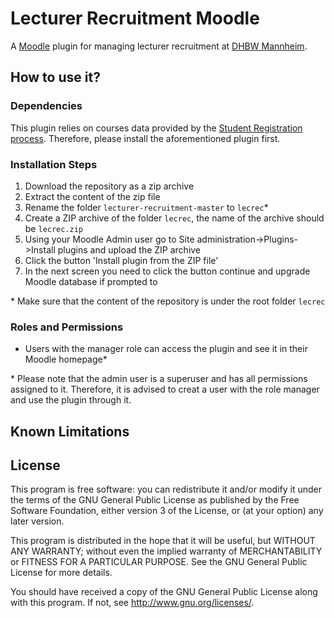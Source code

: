 # Lecturer Recruitment Moodle #
A [Moodle](https://moodle.org/) plugin for managing lecturer recruitment at [DHBW Mannheim](https://www.mannheim.dhbw.de).



## How to use it?

### Dependencies
This plugin relies on courses data provided by the [Student Registration process](https://github.com/DHBW-sWIm/student-registration-moodle-17). Therefore, please install the aforementioned plugin first.

### Installation Steps
1. Download the repository as a zip archive
2. Extract the content of the zip file
3. Rename the folder ```lecturer-recruitment-master``` to ```lecrec```*
4. Create a ZIP archive of the folder ```lecrec```, the name of the archive should be ```lecrec.zip```
5. Using your Moodle Admin user go to Site administration->Plugins->Install plugins and upload the ZIP archive
6. Click the button 'Install plugin from the ZIP file'
7. In the next screen you need to click the button continue and upgrade Moodle database if prompted to

\* Make sure that the content of the repository is under the root folder ```lecrec```
### Roles and Permissions 
* Users with the manager role can access the plugin and see it in their Moodle homepage*

\* Please note that the admin user is a superuser and has all permissions assigned to it. Therefore, it is advised to creat a user with the role manager and use the plugin through it.

## Known Limitations

## License ##


This program is free software: you can redistribute it and/or modify it under
the terms of the GNU General Public License as published by the Free Software
Foundation, either version 3 of the License, or (at your option) any later
version.

This program is distributed in the hope that it will be useful, but WITHOUT ANY
WARRANTY; without even the implied warranty of MERCHANTABILITY or FITNESS FOR A
PARTICULAR PURPOSE.  See the GNU General Public License for more details.

You should have received a copy of the GNU General Public License along with
this program.  If not, see <http://www.gnu.org/licenses/>.
